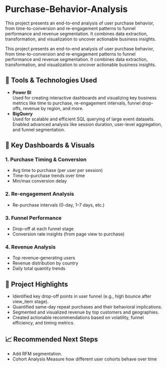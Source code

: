 # Purchase-Behavior-Analysis
This project presents an end-to-end analysis of user purchase behavior, from time-to-conversion and re-engagement patterns to funnel performance and revenue segmentation. It combines data extraction, transformation, and visualization to uncover actionable business insights.

This project presents an end-to-end analysis of user purchase behavior, from time-to-conversion and re-engagement patterns to funnel performance and revenue segmentation. It combines data extraction, transformation, and visualization to uncover actionable business insights.

## 🔧 Tools & Technologies Used
- **Power BI**  
  Used for creating interactive dashboards and visualizing key business metrics like time to purchase, re-engagement intervals, funnel drop-offs, revenue by region, and more.
- **BigQuery**  
  Used for scalable and efficient SQL querying of large event datasets. Enabled advanced analysis like session duration, user-level aggregation, and funnel segmentation.

## 📁 Key Dashboards & Visuals

### 1. **Purchase Timing & Conversion**
- Avg time to purchase (per user per session)
- Time-to-purchase trends over time
- Min/max conversion delay

### 2. **Re-engagement Analysis**
- Re-purchase intervals (0-day, 1–7 days, etc.)

### 3. **Funnel Performance**
- Drop-off at each funnel stage
- Conversion rate insights (from page view to purchase)

### 4. **Revenue Analysis**
- Top revenue-generating users
- Revenue distribution by country
- Daily total quantity trends

## 📌 Project Highlights

- Identified key drop-off points in user funnel (e.g., high bounce after view_item stage).
- Quantified same-day repeat purchases and their behavioral implications.
- Segmented and visualized revenue by top customers and geographies.
- Created actionable recommendations based on volatility, funnel efficiency, and timing metrics.

## 📈 Recommended Next Steps

- Add RFM segmentation.
- Cohort Analysis	Measure how different user cohorts behave over time
